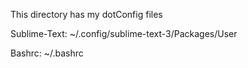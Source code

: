 This directory has my dotConfig files

Sublime-Text:
~/.config/sublime-text-3/Packages/User

Bashrc:
~/.bashrc
